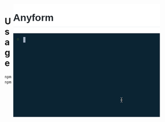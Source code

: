 <img src="/packages/config/readme_resources/header2.png" align="right" height="95px">

<img src="/packages/config/readme_resources/demo1.gif" align="right" width="476px">

# Usage

```bash
npm install -s react-anyform
npm install -s react-anyform-collection-default
```

